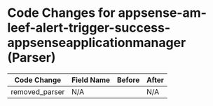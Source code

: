# Code Changes for appsense-am-leef-alert-trigger-success-appsenseapplicationmanager (Parser)

| Code Change | Field Name | Before | After |
|-------------|------------|--------|-------|
| removed_parser | N/A |  | N/A |